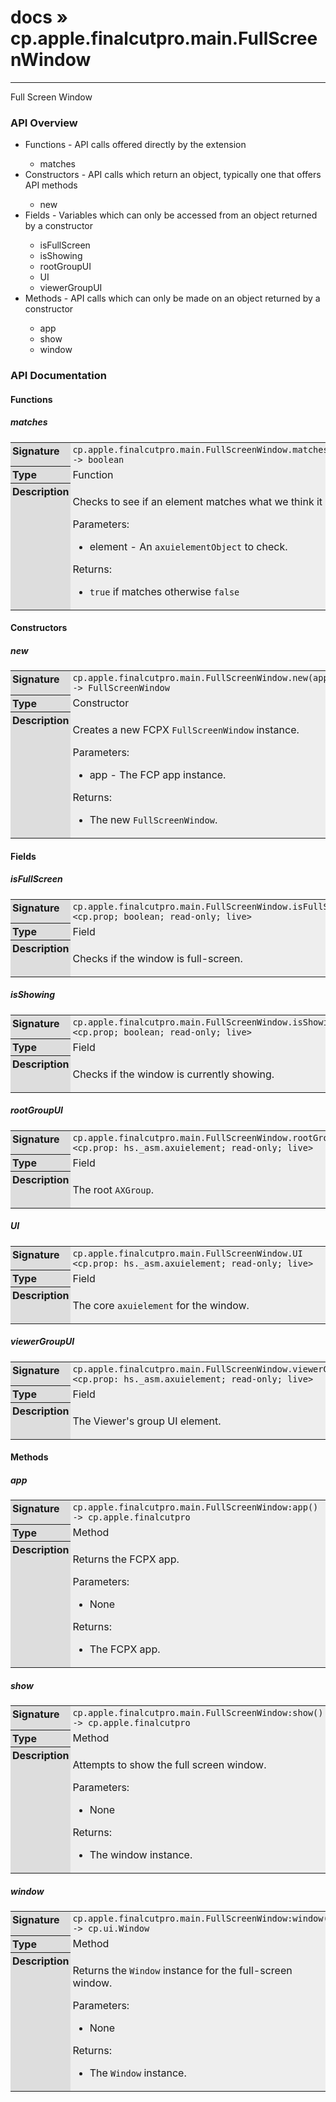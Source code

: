 # [docs](index.md) » cp.apple.finalcutpro.main.FullScreenWindow
---

Full Screen Window

<style type="text/css">
	a { text-decoration: none; }
	a:hover { text-decoration: underline; }
	th { background-color: #DDDDDD; vertical-align: top; padding: 3px; }
	td { width: 100%; background-color: #EEEEEE; vertical-align: top; padding: 3px; }
	table { width: 100% ; border: 1px solid #0; text-align: left; }
	section > table table td { width: 0; }
</style>
<link rel="stylesheet" href="../../css/docs.css" type="text/css" media="screen" />
<h3>API Overview</h3>
<ul>
<li>Functions - API calls offered directly by the extension</li>
  <ul>
	<li><a href="#matches">matches</a></li>
  </ul>
<li>Constructors - API calls which return an object, typically one that offers API methods</li>
  <ul>
	<li><a href="#new">new</a></li>
  </ul>
<li>Fields - Variables which can only be accessed from an object returned by a constructor</li>
  <ul>
	<li><a href="#isFullScreen">isFullScreen</a></li>
	<li><a href="#isShowing">isShowing</a></li>
	<li><a href="#rootGroupUI">rootGroupUI</a></li>
	<li><a href="#UI">UI</a></li>
	<li><a href="#viewerGroupUI">viewerGroupUI</a></li>
  </ul>
<li>Methods - API calls which can only be made on an object returned by a constructor</li>
  <ul>
	<li><a href="#app">app</a></li>
	<li><a href="#show">show</a></li>
	<li><a href="#window">window</a></li>
  </ul>
</ul>
<h3>API Documentation</h3>
<h4 class="documentation-section">Functions</h4>
  <section id="matches">
	<h5><a href="#matches">matches</a></h5>
	<table>
	  <tr>
		<th>Signature</th>
		<td><code>cp.apple.finalcutpro.main.FullScreenWindow.matches(element) -&gt; boolean</code></td>
	  </tr>
	  <tr>
		<th>Type</th>
		<td>Function</td>
	  </tr>
	  <tr>
		<th>Description</th>
		<td><p>Checks to see if an element matches what we think it should be.</p>
<p>Parameters:</p>
<ul>
<li>element - An <code>axuielementObject</code> to check.</li>
</ul>
<p>Returns:</p>
<ul>
<li><code>true</code> if matches otherwise <code>false</code></li>
</ul>
</td>
	  </tr>
	</table>
  </section>
<h4 class="documentation-section">Constructors</h4>
  <section id="new">
	<h5><a href="#new">new</a></h5>
	<table>
	  <tr>
		<th>Signature</th>
		<td><code>cp.apple.finalcutpro.main.FullScreenWindow.new(app) -&gt; FullScreenWindow</code></td>
	  </tr>
	  <tr>
		<th>Type</th>
		<td>Constructor</td>
	  </tr>
	  <tr>
		<th>Description</th>
		<td><p>Creates a new FCPX <code>FullScreenWindow</code> instance.</p>
<p>Parameters:</p>
<ul>
<li>app       - The FCP app instance.</li>
</ul>
<p>Returns:</p>
<ul>
<li>The new <code>FullScreenWindow</code>.</li>
</ul>
</td>
	  </tr>
	</table>
  </section>
<h4 class="documentation-section">Fields</h4>
  <section id="isFullScreen">
	<h5><a href="#isFullScreen">isFullScreen</a></h5>
	<table>
	  <tr>
		<th>Signature</th>
		<td><code>cp.apple.finalcutpro.main.FullScreenWindow.isFullScreen &lt;cp.prop; boolean; read-only; live&gt;</code></td>
	  </tr>
	  <tr>
		<th>Type</th>
		<td>Field</td>
	  </tr>
	  <tr>
		<th>Description</th>
		<td><p>Checks if the window is full-screen.</p>
</td>
	  </tr>
	</table>
  </section>
  <section id="isShowing">
	<h5><a href="#isShowing">isShowing</a></h5>
	<table>
	  <tr>
		<th>Signature</th>
		<td><code>cp.apple.finalcutpro.main.FullScreenWindow.isShowing &lt;cp.prop; boolean; read-only; live&gt;</code></td>
	  </tr>
	  <tr>
		<th>Type</th>
		<td>Field</td>
	  </tr>
	  <tr>
		<th>Description</th>
		<td><p>Checks if the window is currently showing.</p>
</td>
	  </tr>
	</table>
  </section>
  <section id="rootGroupUI">
	<h5><a href="#rootGroupUI">rootGroupUI</a></h5>
	<table>
	  <tr>
		<th>Signature</th>
		<td><code>cp.apple.finalcutpro.main.FullScreenWindow.rootGroupUI &lt;cp.prop: hs._asm.axuielement; read-only; live&gt;</code></td>
	  </tr>
	  <tr>
		<th>Type</th>
		<td>Field</td>
	  </tr>
	  <tr>
		<th>Description</th>
		<td><p>The root <code>AXGroup</code>.</p>
</td>
	  </tr>
	</table>
  </section>
  <section id="UI">
	<h5><a href="#UI">UI</a></h5>
	<table>
	  <tr>
		<th>Signature</th>
		<td><code>cp.apple.finalcutpro.main.FullScreenWindow.UI &lt;cp.prop: hs._asm.axuielement; read-only; live&gt;</code></td>
	  </tr>
	  <tr>
		<th>Type</th>
		<td>Field</td>
	  </tr>
	  <tr>
		<th>Description</th>
		<td><p>The core <code>axuielement</code> for the window.</p>
</td>
	  </tr>
	</table>
  </section>
  <section id="viewerGroupUI">
	<h5><a href="#viewerGroupUI">viewerGroupUI</a></h5>
	<table>
	  <tr>
		<th>Signature</th>
		<td><code>cp.apple.finalcutpro.main.FullScreenWindow.viewerGroupUI &lt;cp.prop: hs._asm.axuielement; read-only; live&gt;</code></td>
	  </tr>
	  <tr>
		<th>Type</th>
		<td>Field</td>
	  </tr>
	  <tr>
		<th>Description</th>
		<td><p>The Viewer's group UI element.</p>
</td>
	  </tr>
	</table>
  </section>
<h4 class="documentation-section">Methods</h4>
  <section id="app">
	<h5><a href="#app">app</a></h5>
	<table>
	  <tr>
		<th>Signature</th>
		<td><code>cp.apple.finalcutpro.main.FullScreenWindow:app() -&gt; cp.apple.finalcutpro</code></td>
	  </tr>
	  <tr>
		<th>Type</th>
		<td>Method</td>
	  </tr>
	  <tr>
		<th>Description</th>
		<td><p>Returns the FCPX app.</p>
<p>Parameters:</p>
<ul>
<li>None</li>
</ul>
<p>Returns:</p>
<ul>
<li>The FCPX app.</li>
</ul>
</td>
	  </tr>
	</table>
  </section>
  <section id="show">
	<h5><a href="#show">show</a></h5>
	<table>
	  <tr>
		<th>Signature</th>
		<td><code>cp.apple.finalcutpro.main.FullScreenWindow:show() -&gt; cp.apple.finalcutpro</code></td>
	  </tr>
	  <tr>
		<th>Type</th>
		<td>Method</td>
	  </tr>
	  <tr>
		<th>Description</th>
		<td><p>Attempts to show the full screen window.</p>
<p>Parameters:</p>
<ul>
<li>None</li>
</ul>
<p>Returns:</p>
<ul>
<li>The window instance.</li>
</ul>
</td>
	  </tr>
	</table>
  </section>
  <section id="window">
	<h5><a href="#window">window</a></h5>
	<table>
	  <tr>
		<th>Signature</th>
		<td><code>cp.apple.finalcutpro.main.FullScreenWindow:window() -&gt; cp.ui.Window</code></td>
	  </tr>
	  <tr>
		<th>Type</th>
		<td>Method</td>
	  </tr>
	  <tr>
		<th>Description</th>
		<td><p>Returns the <code>Window</code> instance for the full-screen window.</p>
<p>Parameters:</p>
<ul>
<li>None</li>
</ul>
<p>Returns:</p>
<ul>
<li>The <code>Window</code> instance.</li>
</ul>
</td>
	  </tr>
	</table>
  </section>
